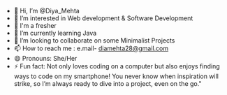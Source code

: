 - 👋 Hi, I’m @Diya_Mehta
- 👀 I’m interested in Web development & Software Development
- 🐣 I'm a fresher 
- 🌱 I’m currently learning Java
- 💞️ I’m looking to collaborate on some Minimalist Projects
- 📫 How to reach me : 
      e.mail- diamehta28@gmail.com
- 😄 Pronouns: She/Her
- ⚡ Fun fact: Not only loves coding on a computer but also enjoys finding ways to code on my smartphone!
  You never know when inspiration will strike, so I’m always ready to dive into a project, even on the go."

<!---
DevNinja005/DevNinja005 is a ✨ special ✨ repository because its `README.md` (this file) appears on your GitHub profile.
You can click the Preview link to take a look at your changes.
--->
